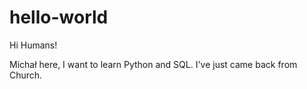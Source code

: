 # hello-world

Hi Humans!

Michał here, I want to learn Python and SQL.
I've just came back from Church.
